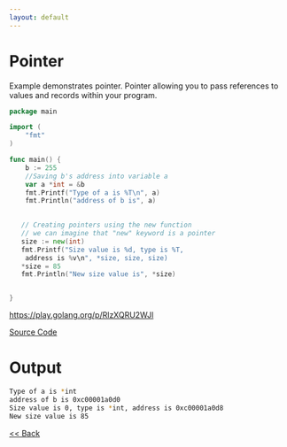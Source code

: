 ```yaml
---
layout: default
---
```


# Pointer

Example demonstrates pointer. Pointer allowing you to pass references to values and records within your program.

```go
package main

import (  
    "fmt"
)

func main() {  
    b := 255
	//Saving b's address into variable a
    var a *int = &b                       
    fmt.Printf("Type of a is %T\n", a)
	fmt.Println("address of b is", a)
	

   // Creating pointers using the new function
   // we can imagine that "new" keyword is a pointer
   size := new(int)  
   fmt.Printf("Size value is %d, type is %T, 
    address is %v\n", *size, size, size)
   *size = 85 
   fmt.Println("New size value is", *size)


}
```
https://play.golang.org/p/RlzXQRU2WJl

[Source Code](https://github.com/sagar-jadhav/go-examples/blob/master/src/pointer.go)

# Output

```bash
Type of a is *int
address of b is 0xc00001a0d0
Size value is 0, type is *int, address is 0xc00001a0d8
New size value is 85
```

[<< Back](./)
